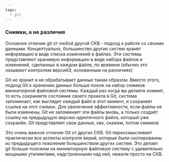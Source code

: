 ```yaml
---
tags:
  - git
---
```

### Снимки, а не различия
Основное отличие git от любой другой СКВ - подход к работе со своими данными. Концептуально, большинство других систем хранят информацию в виде списка изменений в файлах. Эти системы представляют хранимую информацию в виде набора файлов и изменений, сделанных в каждом файле, по времени (обычно это называют контролем версийЭ, основанным на различиях)

Git не хранит и не обрабатывает данные таким образом. Вместо этого, подход Git к хранению данных больше похож на набор снимков миниатюрной файловой системы. Каждый раз когда вы делаете коммит, то есть сохраняете состояние своего проекта в Git, система запоминает, как выглядит каждый файл в этот момент, и сохраняет ссылка на этот снимок. Для увеличения эффективности, если файлы не были изменены, Git не запоминает эти файлы вновь, а только создаёт ссылку на предыдущую версию идентичного файла, который уже сохранён. Git представляет свои данные, как, скажем, потом снимков

Это очень важное отличие Git от других СКВ. Git переосмысливает практически все аспекты контроля верий, которые были скопированны из предыдущего поколения большинством других систем. Это делает git больше похожим на миниатюрную файловую систему с удивительно мощными утилимтами, надстроенными над ней, нежели просто на СКВ.